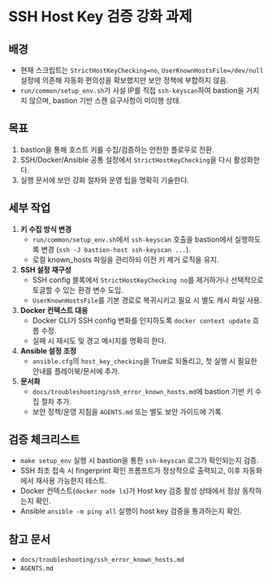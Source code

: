 # SSH Host Key 검증 강화 과제

## 배경
- 현재 스크립트는 `StrictHostKeyChecking=no`, `UserKnownHostsFile=/dev/null` 설정에 의존해 자동화 편의성을 확보했지만 보안 정책에 부합하지 않음.
- `run/common/setup_env.sh`가 사설 IP를 직접 `ssh-keyscan`하여 bastion을 거치지 않으며, bastion 기반 스캔 요구사항이 미이행 상태.

## 목표
1. bastion을 통해 호스트 키를 수집/검증하는 안전한 플로우로 전환.
2. SSH/Docker/Ansible 공통 설정에서 `StrictHostKeyChecking`을 다시 활성화한다.
3. 실행 문서에 보안 강화 절차와 운영 팁을 명확히 기술한다.

## 세부 작업
1. **키 수집 방식 변경**
   - `run/common/setup_env.sh`에서 `ssh-keyscan` 호출을 bastion에서 실행하도록 변경 (`ssh -J bastion-host ssh-keyscan ...`).
   - 로컬 known_hosts 파일을 관리하되 이전 키 제거 로직을 유지.
2. **SSH 설정 재구성**
   - SSH config 블록에서 `StrictHostKeyChecking no`를 제거하거나 선택적으로 토글할 수 있는 환경 변수 도입.
   - `UserKnownHostsFile`를 기본 경로로 복귀시키고 필요 시 별도 캐시 파일 사용.
3. **Docker 컨텍스트 대응**
   - Docker CLI가 SSH config 변화를 인지하도록 `docker context update` 흐름 수정.
   - 실패 시 재시도 및 경고 메시지를 명확히 한다.
4. **Ansible 설정 조정**
   - `ansible.cfg`의 `host_key_checking`을 True로 되돌리고, 첫 실행 시 필요한 안내를 플레이북/문서에 추가.
5. **문서화**
   - `docs/troubleshooting/ssh_error_known_hosts.md`에 bastion 기반 키 수집 절차 추가.
   - 보안 정책/운영 지침을 `AGENTS.md` 또는 별도 보안 가이드에 기록.

## 검증 체크리스트
- `make setup_env` 실행 시 bastion을 통한 `ssh-keyscan` 로그가 확인되는지 검증.
- SSH 최초 접속 시 fingerprint 확인 프롬프트가 정상적으로 출력되고, 이후 자동화에서 재사용 가능한지 테스트.
- Docker 컨텍스트(`docker node ls`)가 Host key 검증 활성 상태에서 정상 동작하는지 확인.
- Ansible `ansible -m ping all` 실행이 host key 검증을 통과하는지 확인.

## 참고 문서
- `docs/troubleshooting/ssh_error_known_hosts.md`
- `AGENTS.md`
